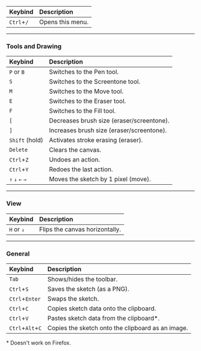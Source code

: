 
| Keybind          | Description      |
|:-----------------|:-----------------|
| `Ctrl`+`/`       | Opens this menu. |

---

### Tools and Drawing

| Keybind          | Description      |
|:-----------------|:-----------------|
| `P` or `B`       | Switches to the Pen tool. |
| `S`              | Switches to the Screentone tool. |
| `M`              | Switches to the Move tool. |
| `E`              | Switches to the Eraser tool. |
| `F`              | Switches to the Fill tool. |
| `[`              | Decreases brush size (eraser/screentone). |
| `]`              | Increases brush size (eraser/screentone). |
| `Shift` (hold)   | Activates stroke erasing (eraser). |
| `Delete`         | Clears the canvas. |
| `Ctrl`+`Z`       | Undoes an action. |
| `Ctrl`+`Y`       | Redoes the last action. |
| `↑` `↓` `←` `→`  | Moves the sketch by 1 pixel (move). |

---

### View

| Keybind          | Description      |
|:-----------------|:-----------------|
| `H` or `↓`      | Flips the canvas horizontally. |

---

### General

| Keybind          | Description      |
|:-----------------|:-----------------|
| `Tab`            | Shows/hides the toolbar. |
| `Ctrl`+`S`       | Saves the sketch (as a PNG). |
| `Ctrl`+`Enter`   | Swaps the sketch. |
| `Ctrl`+`C`       | Copies sketch data onto the clipboard. |
| `Ctrl`+`V`       | Pastes sketch data from the clipboard\*. |
| `Ctrl`+`Alt`+`C` | Copies the sketch onto the clipboard as an image. |

\* Doesn't work on Firefox.
